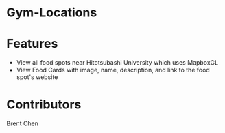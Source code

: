 # Gym-Locations

# Features
- View all food spots near Hitotsubashi University which uses MapboxGL
- View Food Cards with image, name, description, and link to the food spot's website

# Contributors
Brent Chen
